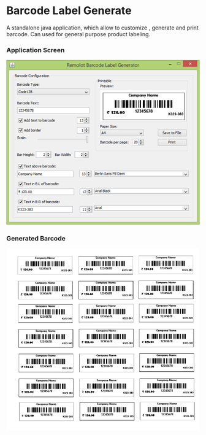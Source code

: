 # Barcode Label Generate
A standalone java application, which allow to customize , generate and print barcode. Can used for general purpose product labeling.

### Application Screen
![Application Screen](/images/barcode%20generator.png?raw=true "Application Screen")

### Generated Barcode
![Generated Barcode](/images/barcode-generated.png?raw=true "Generated Barcode")
